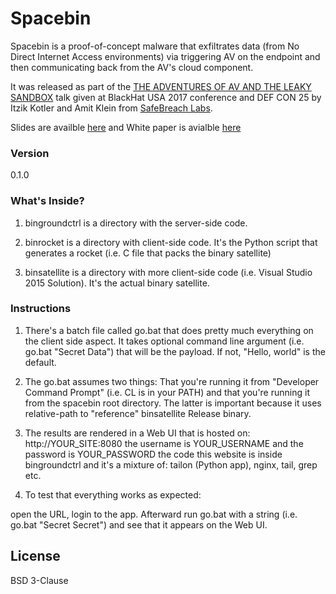 # Spacebin

Spacebin is a proof-of-concept malware that exfiltrates data (from No Direct Internet Access environments) via triggering AV on the endpoint and then communicating back from the AV's cloud component.

It was released as part of the [THE ADVENTURES OF AV AND THE LEAKY SANDBOX](https://www.blackhat.com/us-17/briefings.html#the-adventures-of-av-and-the-leaky-sandbox) talk given at BlackHat USA 2017 conference and DEF CON 25 by Itzik Kotler and Amit Klein from [SafeBreach Labs](http://www.safebreach.com).

Slides are availble [here](https://www.blackhat.com/docs/us-17/thursday/us-17-Kotler-The-Adventures-Of-Av-And-The-Leaky-Sandbox.pdf) and White paper is avialble [here](https://www.blackhat.com/docs/us-17/thursday/us-17-Kotler-The-Adventures-Of-Av-And-The-Leaky-Sandbox-wp.pdf)

### Version
0.1.0

### What's Inside?
1. bingroundctrl is a directory with the server-side code.

2. binrocket is a directory with client-side code. It's the Python script that generates a rocket (i.e. C file that packs the binary satellite)

3. binsatellite is a directory with more client-side code (i.e. Visual Studio 2015 Solution). It's the actual binary satellite.

### Instructions

1. There's a batch file called go.bat that does pretty much everything on the client side aspect. It takes optional command line argument (i.e. go.bat "Secret Data") that will be the payload. If not, "Hello, world" is the default.

2. The go.bat assumes two things: That you're running it from "Developer Command Prompt" (i.e. CL is in your PATH) and that you're running it from the spacebin root directory. The latter is important because it uses relative-path to "reference" binsatellite Release binary.

3. The results are rendered in a Web UI that is hosted on: http://YOUR_SITE:8080 the username is YOUR_USERNAME and the password is YOUR_PASSWORD the code this website is inside bingroundctrl and it's a mixture of: tailon (Python app), nginx, tail, grep etc.

4. To test that everything works as expected:

open the URL, login to the app. Afterward run go.bat with a string (i.e. go.bat "Secret Secret") and see that it appears on the Web UI.


License
----

BSD 3-Clause



